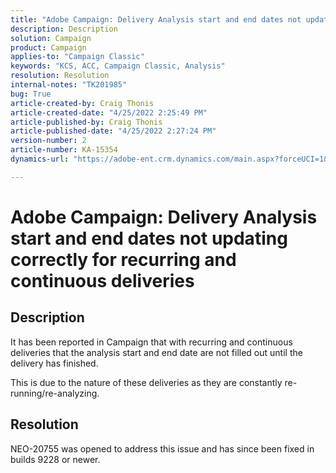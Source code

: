 ```yaml
---
title: "Adobe Campaign: Delivery Analysis start and end dates not updating correctly for recurring and continuous deliveries"
description: Description
solution: Campaign
product: Campaign
applies-to: "Campaign Classic"
keywords: "KCS, ACC, Campaign Classic, Analysis"
resolution: Resolution
internal-notes: "TK201985"
bug: True
article-created-by: Craig Thonis
article-created-date: "4/25/2022 2:25:49 PM"
article-published-by: Craig Thonis
article-published-date: "4/25/2022 2:27:24 PM"
version-number: 2
article-number: KA-15354
dynamics-url: "https://adobe-ent.crm.dynamics.com/main.aspx?forceUCI=1&pagetype=entityrecord&etn=knowledgearticle&id=2b4b3398-a3c4-ec11-a7b6-0022480a1ec2"

---
```

# Adobe Campaign: Delivery Analysis start and end dates not updating correctly for recurring and continuous deliveries

## Description


It has been reported in Campaign that with recurring and continuous deliveries that the analysis start and end date are not filled out until the delivery has finished.

This is due to the nature of these deliveries as they are constantly re-running/re-analyzing.


## Resolution


NEO-20755 was opened to address this issue and has since been fixed in builds 9228 or newer.
